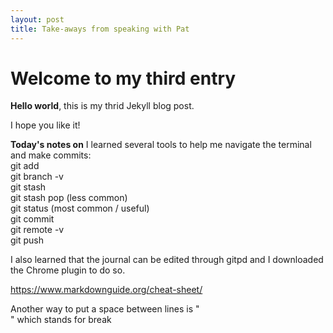 ```yaml
---
layout: post
title: Take-aways from speaking with Pat
---
```


# Welcome to my third entry

**Hello world**, this is my thrid Jekyll blog post.

I hope you like it!

**Today's notes on**
I learned several tools to help me navigate the terminal and make commits:  
git add  
git branch -v  
git stash  
git stash pop (less common)  
git status (most common / useful)  
git commit   
git remote -v  
git push

I also learned that the journal can be edited through gitpd and I downloaded the Chrome plugin to do so. 

https://www.markdownguide.org/cheat-sheet/

Another way to put a space between lines is "<br/>" which stands for break